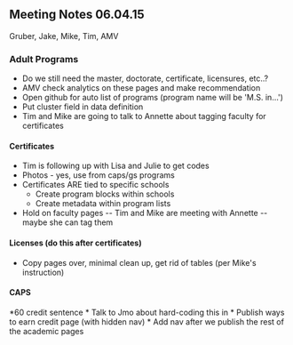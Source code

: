 ## Meeting Notes 06.04.15
Gruber, Jake, Mike, Tim, AMV

### Adult Programs
* Do we still need the master, doctorate, certificate, licensures, etc..?
* AMV check analytics on these pages and make recommendation
* Open github for auto list of programs (program name will be 'M.S. in...')
* Put cluster field in data definition
* Tim and Mike are going to talk to Annette about tagging faculty for certificates

#### Certificates
* Tim is following up with Lisa and Julie to get codes
* Photos - yes, use from caps/gs programs
* Certificates ARE tied to specific schools
     * Create program blocks within schools
     * Create metadata within program lists
* Hold on faculty pages -- Tim and Mike are meeting with Annette -- maybe she can tag them

#### Licenses (do this after certificates)
* Copy pages over, minimal clean up, get rid of tables (per Mike's instruction)

#### CAPS
*60 credit sentence
     * Talk to Jmo about hard-coding this in
     * Publish ways to earn credit page (with hidden nav)
     * Add nav after we publish the rest of the academic pages
